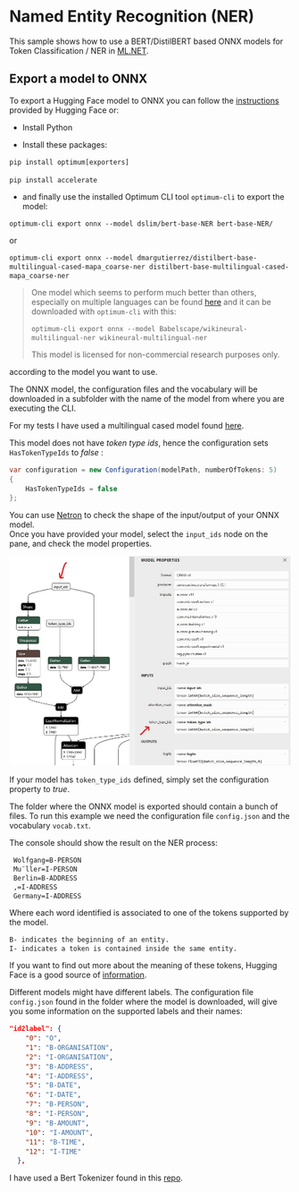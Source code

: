 # Named Entity Recognition (NER)

This sample shows how to use a BERT/DistilBERT based ONNX models for Token Classification / NER in [ML.NET](https://dotnet.microsoft.com/en-us/apps/machinelearning-ai/ml-dotnet).

## Export a model to ONNX

To export a Hugging Face model to ONNX you can follow the [instructions](https://huggingface.co/docs/optimum/exporters/onnx/usage_guides/export_a_model#exporting-a-model-to-onnx-using-the-cli) 
provided by Hugging Face or:

- Install Python

- Install these packages: 


```shell
pip install optimum[exporters]

pip install accelerate
```

- and finally use the installed Optimum CLI tool `optimum-cli` to export the model:

```shell
optimum-cli export onnx --model dslim/bert-base-NER bert-base-NER/
```

or

```shell
optimum-cli export onnx --model dmargutierrez/distilbert-base-multilingual-cased-mapa_coarse-ner distilbert-base-multilingual-cased-mapa_coarse-ner
```


> One model which seems to perform much better than others, especially on multiple languages can be found [here](https://huggingface.co/Babelscape/wikineural-multilingual-ner)
> and it can be downloaded with `optimum-cli` with this:
>
> ```shell
> optimum-cli export onnx --model Babelscape/wikineural-multilingual-ner wikineural-multilingual-ner
> ```
>
> This model is licensed for non-commercial research purposes only.


according to the model you want to use.

The ONNX model, the configuration files and the vocabulary will be downloaded in a subfolder with the name of the model from where you are executing
the CLI.

For my tests I have used a multilingual cased model found [here](https://huggingface.co/dmargutierrez/distilbert-base-multilingual-cased-mapa_coarse-ner).

This model does not have *token type ids*, hence the configuration sets `HasTokenTypeIds` to *false* :

```c#
var configuration = new Configuration(modelPath, numberOfTokens: 5)
{
    HasTokenTypeIds = false
};
```

You can use [Netron](https://netron.app/) to check the shape of the input/output of your ONNX model.  
Once you have provided your model, select the `input_ids` node on the pane, and check the model properties.

![Netron](./Assets/bert-model.jpg)

If your model has `token_type_ids` defined, simply set the configuration property to *true*.

The folder where the ONNX model is exported should contain a bunch of files.
To run this example we need the configuration file `config.json` and the vocabulary `vocab.txt`.

The console should show the result on the NER process:

```
 Wolfgang=B-PERSON
 Mu¨ller=I-PERSON
 Berlin=B-ADDRESS
 ,=I-ADDRESS
 Germany=I-ADDRESS
```
Where each word identified is associated to one of the tokens supported by the model.

```
B- indicates the beginning of an entity.
I- indicates a token is contained inside the same entity.
```

If you want to find out more about the meaning of these tokens, Hugging Face is a good source of [information](https://huggingface.co/learn/nlp-course/chapter7/2?fw=pt).

Different models might have different labels. 
The configuration file `config.json` found in the folder where the model is downloaded, will give you some information on the supported labels and their names:

```json
"id2label": {
    "0": "O",
    "1": "B-ORGANISATION",
    "2": "I-ORGANISATION",
    "3": "B-ADDRESS",
    "4": "I-ADDRESS",
    "5": "B-DATE",
    "6": "I-DATE",
    "7": "B-PERSON",
    "8": "I-PERSON",
    "9": "B-AMOUNT",
    "10": "I-AMOUNT",
    "11": "B-TIME",
    "12": "I-TIME"
  },
```

I have used a Bert Tokenizer found in this [repo](https://github.com/georg-jung/FastBertTokenizer).
